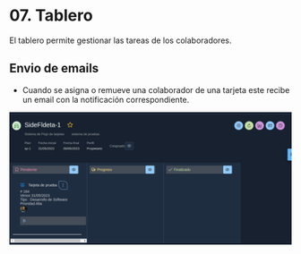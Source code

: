 # 07. Tablero

El tablero permite gestionar las tareas de los colaboradores.

## Envio de emails
* Cuando se asigna o remueve una colaborador de una tarjeta este recibe un email con la notificación correspondiente.



![](resources/tablero/tablero.png)